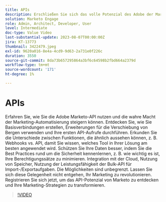 ```yaml
---
title: APIs
description: Erschließen Sie sich das volle Potenzial des Adobe der Marketo-API - von den ersten API-Aufrufen über die Nutzung der Massen-API für Import-/Exportaufgaben bis hin zur Untersuchung von Webhooks und API und zum Lernen von Best Practices für Datensicherheit und Cloud-Integration mit unendlichen Möglichkeiten, Ihre Marketing-Strategien zu revolutionieren.
solution: Marketo Engage
role: Admin, Architect, Developer, User
level: Intermediate
doc-type: Value Video
last-substantial-update: 2023-08-07T00:00:00Z
jira: KT-13773
thumbnail: 3422479.jpeg
exl-id: 9620a016-8e4a-4cd9-9d63-2a731e0f226c
duration: 3550
source-git-commit: 8da73b657295864a3bf6c64598b2fbd664a2379d
workflow-type: tm+mt
source-wordcount: '171'
ht-degree: 1%

---
```


# APIs

Erfahren Sie, wie Sie die Adobe Marketo-API nutzen und die wahre Macht der Marketing-Automatisierung steigern können. Entdecken Sie, wie Sie Basisverbindungen erstellen, Erweiterungen für die Verschiebung von Bergen verwenden und Ihre ersten API-Aufrufe durchführen. Erkunden Sie die Unterschiede zwischen Funktionen, die ähnlich aussehen können, z. B. Webhooks vs. API, damit Sie wissen, welches Tool in Ihrer Lösung am besten angewendet wird. Schützen Sie Ihre Daten besser, indem Sie die Best Practices rund um die Sicherheit kennenlernen, z. B. wie wichtig es ist, Ihre Berechtigungssätze zu minimieren. Integration mit der Cloud, Nutzung von Speicher, Nutzung der Leistungsfähigkeit der Bulk-API für Import-/Exportaufgaben. Die Möglichkeiten sind unbegrenzt. Lassen Sie sich diese Gelegenheit nicht entgehen, Ihr Marketing zu revolutionieren. Registrieren Sie sich jetzt, um das API-Potenzial von Marketo zu entdecken und Ihre Marketing-Strategien zu transformieren.

>[!VIDEO](https://video.tv.adobe.com/v/3432502/?learn=on&captions=ger)
